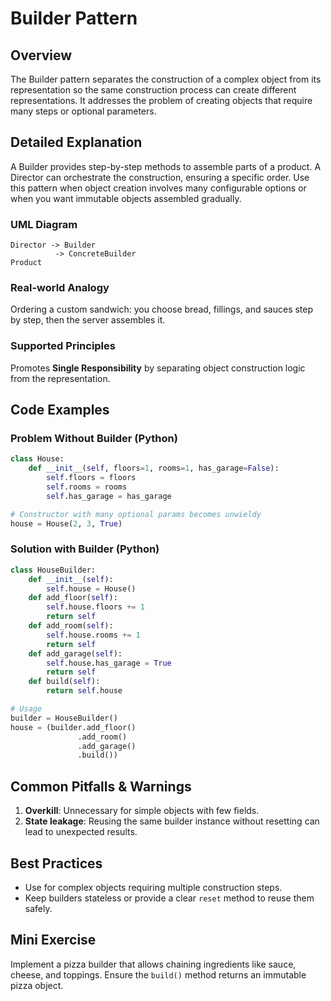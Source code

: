 # Builder Pattern

## Overview
The Builder pattern separates the construction of a complex object from its representation so the same construction process can create different representations. It addresses the problem of creating objects that require many steps or optional parameters.

## Detailed Explanation
A Builder provides step-by-step methods to assemble parts of a product. A Director can orchestrate the construction, ensuring a specific order. Use this pattern when object creation involves many configurable options or when you want immutable objects assembled gradually.

### UML Diagram
```
Director -> Builder
          -> ConcreteBuilder
Product
```

### Real-world Analogy
Ordering a custom sandwich: you choose bread, fillings, and sauces step by step, then the server assembles it.

### Supported Principles
Promotes **Single Responsibility** by separating object construction logic from the representation.

## Code Examples

### Problem Without Builder (Python)
```python
class House:
    def __init__(self, floors=1, rooms=1, has_garage=False):
        self.floors = floors
        self.rooms = rooms
        self.has_garage = has_garage

# Constructor with many optional params becomes unwieldy
house = House(2, 3, True)
```

### Solution with Builder (Python)
```python
class HouseBuilder:
    def __init__(self):
        self.house = House()
    def add_floor(self):
        self.house.floors += 1
        return self
    def add_room(self):
        self.house.rooms += 1
        return self
    def add_garage(self):
        self.house.has_garage = True
        return self
    def build(self):
        return self.house

# Usage
builder = HouseBuilder()
house = (builder.add_floor()
               .add_room()
               .add_garage()
               .build())
```

## Common Pitfalls & Warnings
1. **Overkill**: Unnecessary for simple objects with few fields.
2. **State leakage**: Reusing the same builder instance without resetting can lead to unexpected results.

## Best Practices
- Use for complex objects requiring multiple construction steps.
- Keep builders stateless or provide a clear `reset` method to reuse them safely.

## Mini Exercise
Implement a pizza builder that allows chaining ingredients like sauce, cheese, and toppings. Ensure the `build()` method returns an immutable pizza object.
